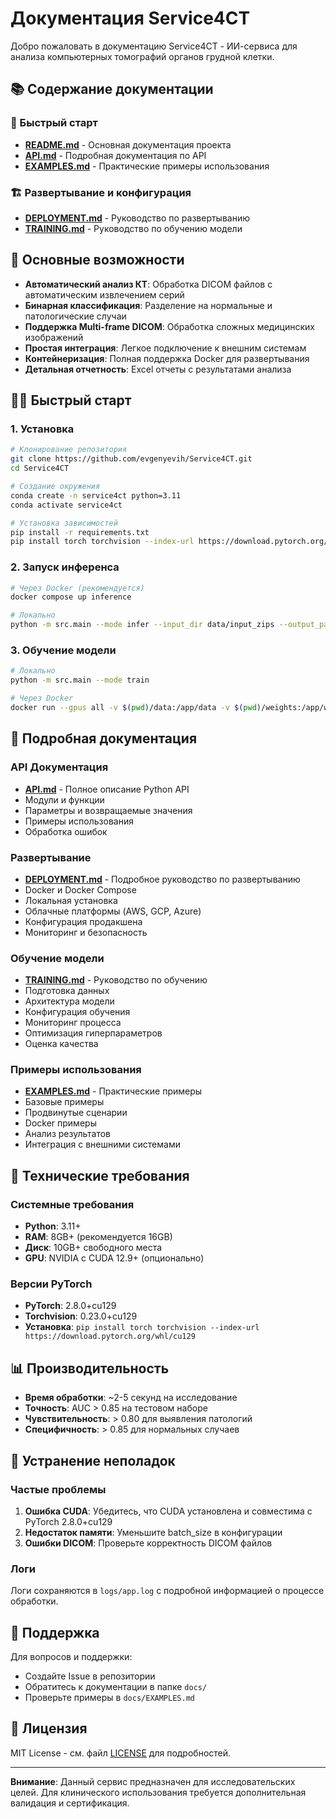 # Документация Service4CT

Добро пожаловать в документацию Service4CT - ИИ-сервиса для анализа компьютерных томографий органов грудной клетки.

## 📚 Содержание документации

### 🚀 Быстрый старт
- **[README.md](../README.md)** - Основная документация проекта
- **[API.md](API.md)** - Подробная документация по API
- **[EXAMPLES.md](EXAMPLES.md)** - Практические примеры использования

### 🏗️ Развертывание и конфигурация
- **[DEPLOYMENT.md](DEPLOYMENT.md)** - Руководство по развертыванию
- **[TRAINING.md](TRAINING.md)** - Руководство по обучению модели

## 🎯 Основные возможности

- **Автоматический анализ КТ**: Обработка DICOM файлов с автоматическим извлечением серий
- **Бинарная классификация**: Разделение на нормальные и патологические случаи
- **Поддержка Multi-frame DICOM**: Обработка сложных медицинских изображений
- **Простая интеграция**: Легкое подключение к внешним системам
- **Контейнеризация**: Полная поддержка Docker для развертывания
- **Детальная отчетность**: Excel отчеты с результатами анализа

## 🏃‍♂️ Быстрый старт

### 1. Установка

```bash
# Клонирование репозитория
git clone https://github.com/evgenyevih/Service4CT.git
cd Service4CT

# Создание окружения
conda create -n service4ct python=3.11
conda activate service4ct

# Установка зависимостей
pip install -r requirements.txt
pip install torch torchvision --index-url https://download.pytorch.org/whl/cu129
```

### 2. Запуск инференса

```bash
# Через Docker (рекомендуется)
docker compose up inference

# Локально
python -m src.main --mode infer --input_dir data/input_zips --output_path data/results/results.xlsx
```

### 3. Обучение модели

```bash
# Локально
python -m src.main --mode train

# Через Docker
docker run --gpus all -v $(pwd)/data:/app/data -v $(pwd)/weights:/app/weights service4ct:latest python -m src.main --mode train
```

## 📖 Подробная документация

### API Документация
- **[API.md](API.md)** - Полное описание Python API
- Модули и функции
- Параметры и возвращаемые значения
- Примеры использования
- Обработка ошибок

### Развертывание
- **[DEPLOYMENT.md](DEPLOYMENT.md)** - Подробное руководство по развертыванию
- Docker и Docker Compose
- Локальная установка
- Облачные платформы (AWS, GCP, Azure)
- Конфигурация продакшена
- Мониторинг и безопасность

### Обучение модели
- **[TRAINING.md](TRAINING.md)** - Руководство по обучению
- Подготовка данных
- Архитектура модели
- Конфигурация обучения
- Мониторинг процесса
- Оптимизация гиперпараметров
- Оценка качества

### Примеры использования
- **[EXAMPLES.md](EXAMPLES.md)** - Практические примеры
- Базовые примеры
- Продвинутые сценарии
- Docker примеры
- Анализ результатов
- Интеграция с внешними системами

## 🔧 Технические требования

### Системные требования
- **Python**: 3.11+
- **RAM**: 8GB+ (рекомендуется 16GB)
- **Диск**: 10GB+ свободного места
- **GPU**: NVIDIA с CUDA 12.9+ (опционально)

### Версии PyTorch
- **PyTorch**: 2.8.0+cu129
- **Torchvision**: 0.23.0+cu129
- **Установка**: `pip install torch torchvision --index-url https://download.pytorch.org/whl/cu129`

## 📊 Производительность

- **Время обработки**: ~2-5 секунд на исследование
- **Точность**: AUC > 0.85 на тестовом наборе
- **Чувствительность**: > 0.80 для выявления патологий
- **Специфичность**: > 0.85 для нормальных случаев

## 🐛 Устранение неполадок

### Частые проблемы

1. **Ошибка CUDA**: Убедитесь, что CUDA установлена и совместима с PyTorch 2.8.0+cu129
2. **Недостаток памяти**: Уменьшите batch_size в конфигурации
3. **Ошибки DICOM**: Проверьте корректность DICOM файлов

### Логи
Логи сохраняются в `logs/app.log` с подробной информацией о процессе обработки.

## 🤝 Поддержка

Для вопросов и поддержки:
- Создайте Issue в репозитории
- Обратитесь к документации в папке `docs/`
- Проверьте примеры в `docs/EXAMPLES.md`

## 📄 Лицензия

MIT License - см. файл [LICENSE](../LICENSE) для подробностей.

---

**Внимание**: Данный сервис предназначен для исследовательских целей. Для клинического использования требуется дополнительная валидация и сертификация.
